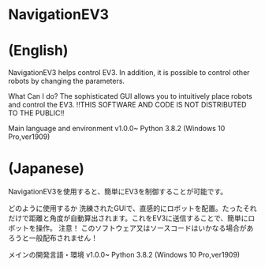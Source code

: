 # NavigationEV3
# (English)
NavigationEV3 helps control EV3. In addition, it is possible to control other robots by changing the parameters.

What Can I do?
The sophisticated GUI allows you to intuitively place robots and control the EV3.
!!THIS SOFTWARE AND CODE IS NOT DISTRIBUTED TO THE PUBLIC!!

Main language and environment
v1.0.0~ Python 3.8.2 (Windows 10 Pro,ver1909)

# (Japanese)
NavigationEV3を使用すると、簡単にEV3を制御することが可能です。

どのように使用するか
洗練されたGUIで、直感的にロボットを配置。たったそれだけで距離と角度が自動算出されます。これをEV3に送信することで、簡単にロボットを操作。
注意！ このソフトウェア又はソースコードはいかなる場合があろうと一般配布されません！

メインの開発言語・環境
v1.0.0~ Python 3.8.2 (Windows 10 Pro,ver1909)
